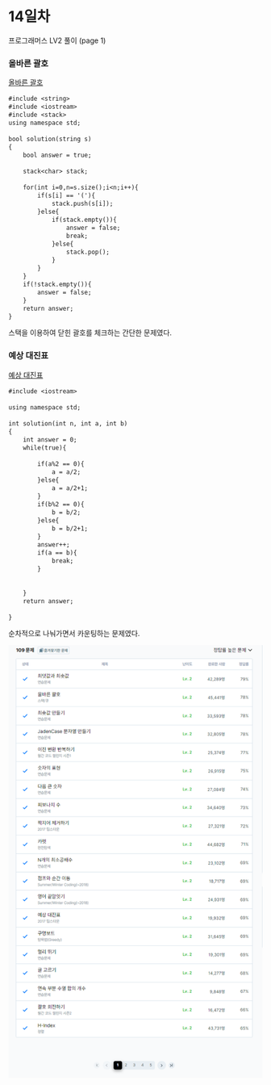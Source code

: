 # 14일차

프로그래머스 LV2 풀이 (page 1)

### 올바른 괄호
[올바른 괄호](https://school.programmers.co.kr/learn/courses/30/lessons/12909)
```
#include <string>
#include <iostream>
#include <stack>
using namespace std;

bool solution(string s)
{
    bool answer = true;

    stack<char> stack;
        
    for(int i=0,n=s.size();i<n;i++){
        if(s[i] == '('){
            stack.push(s[i]);
        }else{
            if(stack.empty()){
                answer = false;
                break;
            }else{
                stack.pop();
            }
        }
    }
    if(!stack.empty()){
        answer = false;
    }
    return answer;
}
```
스택을 이용하여 닫힌 괄호를 체크하는 간단한 문제였다.

### 예상 대진표
[예상 대진표](https://school.programmers.co.kr/learn/courses/30/lessons/12985)
```
#include <iostream>

using namespace std;

int solution(int n, int a, int b)
{
    int answer = 0;
    while(true){
        
        if(a%2 == 0){
            a = a/2;
        }else{
            a = a/2+1;
        }
        if(b%2 == 0){
            b = b/2;
        }else{
            b = b/2+1;
        }
        answer++;
        if(a == b){
            break;
        }
        
        
    }
    return answer;

}
```

순차적으로 나눠가면서 카운팅하는 문제였다.


![lv2 1page](images/18.png)
